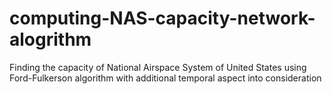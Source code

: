 # computing-NAS-capacity-network-alogrithm
Finding the capacity of National Airspace System of United States using Ford-Fulkerson algorithm with additional temporal aspect into consideration
